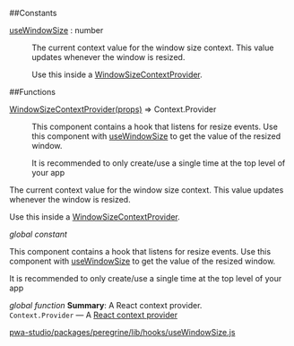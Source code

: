 ##Constants

<dl>
<dt><a href="#useWindowSize">useWindowSize</a> : <inlineCode>number</inlineCode></dt>
<dd>

The current context value for the window size context.
This value updates whenever the window is resized.

Use this inside a [WindowSizeContextProvider](#WindowSizeContextProvider).

</dd>
</dl>

##Functions

<dl>
<dt><a href="#WindowSizeContextProvider">WindowSizeContextProvider(props)</a> ⇒ <inlineCode>Context.Provider</inlineCode></dt>
<dd>

This component contains a hook that listens for resize events.
Use this component with [useWindowSize](#useWindowSize) to get the value of the resized window.

It is recommended to only create/use a single time at the top level of your app

</dd>
</dl>


The current context value for the window size context.
This value updates whenever the window is resized.

Use this inside a [WindowSizeContextProvider](#WindowSizeContextProvider).

*global* *constant*

This component contains a hook that listens for resize events.
Use this component with [useWindowSize](#useWindowSize) to get the value of the resized window.

It is recommended to only create/use a single time at the top level of your app

*global* *function*
**Summary**: A React context provider.  
`Context.Provider` — A [React context provider](https://reactjs.org/docs/context.html)


[pwa-studio/packages/peregrine/lib/hooks/useWindowSize.js](https://github.com/magento/pwa-studio/blob/develop/packages/peregrine/lib/hooks/useWindowSize.js)